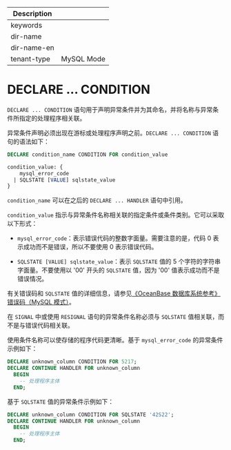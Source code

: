 | Description   |                 |
|---------------|-----------------|
| keywords      |                 |
| dir-name      |                 |
| dir-name-en   |                 |
| tenant-type   | MySQL Mode      |

# DECLARE ... CONDITION 


`DECLARE ... CONDITION` 语句用于声明异常条件并为其命名，并将名称与异常条件所指定的处理程序相关联。

异常条件声明必须出现在游标或处理程序声明之前。`DECLARE ... CONDITION` 语句的语法如下：

```sql
DECLARE condition_name CONDITION FOR condition_value

condition_value: {
    mysql_error_code
  | SQLSTATE [VALUE] sqlstate_value
}
```

`condition_name` 可以在之后的 `DECLARE ... HANDLER` 语句中引用。

`condition_value` 指示与异常条件名称相关联的指定条件或条件类别。它可以采取以下形式：

* `mysql_error_code`：表示错误代码的整数字面量。需要注意的是，代码 0 表示成功而不是错误，所以不要使用 0 表示错误代码。

* `SQLSTATE [VALUE] sqlstate_value`：表示 `SQLSTATE` 值的 5 个字符的字符串字面量。不要使用以 '00' 开头的 `SQLSTATE` 值，因为 '00' 值表示成功而不是错误情况。


有关错误码和 `SQLSTATE` 值的详细信息，请参见[《OceanBase 数据库系统参考》错误码（MySQL 模式）](https://www.oceanbase.com/docs/enterprise/oceanbase-database/oceanbase-database/V3.2.3/use-error-information-1)。

在 `SIGNAL` 中或使用 `RESIGNAL` 语句的异常条件名称必须与 `SQLSTATE` 值相关联，而不是与错误代码相关联。

使用条件名称可以使存储的程序代码更清晰。基于 `mysql_error_code` 的异常条件示例如下：

```sql
DECLARE unknown_column CONDITION FOR 5217;
DECLARE CONTINUE HANDLER FOR unknown_column
  BEGIN
    -- 处理程序主体
  END;
```

基于 `SQLSTATE` 值的异常条件示例如下：

```sql
DECLARE unknown_column CONDITION FOR SQLSTATE '42S22';
DECLARE CONTINUE HANDLER FOR unknown_column
  BEGIN
    -- 处理程序主体
  END;
```